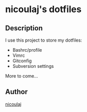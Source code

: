 nicoulaj's dotfiles
===================

Description
-----------
I use this project to store my dotfiles:

* Bashrc/profile
* Vimrc
* Gitconfig
* Subversion settings

More to come...

Author
------
[nicoulaj](http://ju-n.net)

